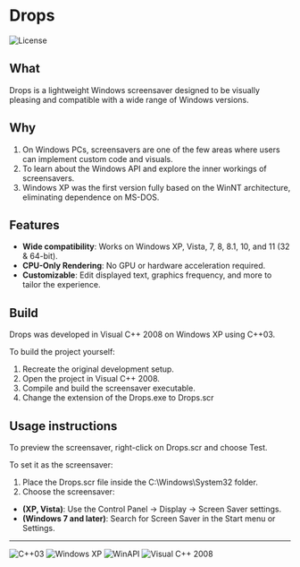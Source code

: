 
# Drops

![License](https://img.shields.io/badge/License-GPLv3-blue.svg)

## What

Drops is a lightweight Windows screensaver designed to be visually pleasing and compatible with a wide range of Windows versions.


## Why

1. On Windows PCs, screensavers are one of the few areas where users can implement custom code and visuals.
2. To learn about the Windows API and explore the inner workings of screensavers.
3. Windows XP was the first version fully based on the WinNT architecture, eliminating dependence on MS-DOS.


## Features

- **Wide compatibility**: Works on Windows XP, Vista, 7, 8, 8.1, 10, and 11 (32 & 64-bit).
- **CPU-Only Rendering**: No GPU or hardware acceleration required.
- **Customizable**: Edit displayed text, graphics frequency, and more to tailor the experience.


## Build

Drops was developed in Visual C++ 2008 on Windows XP using C++03.

To build the project yourself:

1. Recreate the original development setup.
2. Open the project in Visual C++ 2008.
3. Compile and build the screensaver executable.
4. Change the extension of the Drops.exe to Drops.scr


## Usage instructions

To preview the screensaver, right-click on Drops.scr and choose Test.

To set it as the screensaver:
1. Place the Drops.scr file inside the C:\Windows\System32 folder.
2. Choose the screensaver:
 - **(XP, Vista)**: Use the Control Panel → Display → Screen Saver settings.
 - **(Windows 7 and later)**: Search for Screen Saver in the Start menu or Settings.


---

![C++03](https://img.shields.io/badge/C%2B%2B-03-blue.svg)
![Windows XP](https://img.shields.io/badge/Windows%20XP-003399?logo=windows-xp&logoColor=white)
![WinAPI](https://img.shields.io/badge/WinAPI-API-blue.svg)
![Visual C++ 2008](https://img.shields.io/badge/Visual%20C%2B%2B%202008-5C2D91?logo=visual-studio&logoColor=white)
